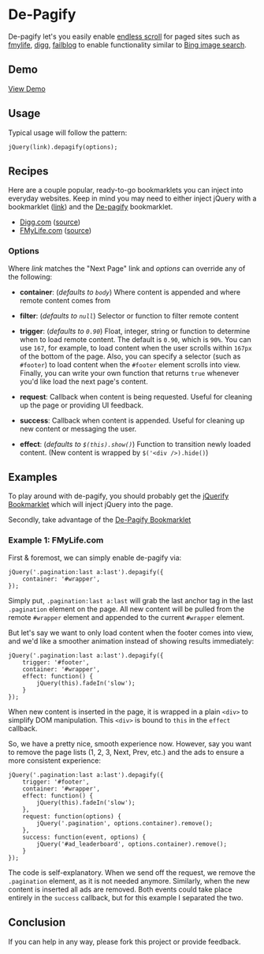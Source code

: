 # De-Pagify

De-pagify let's you easily enable [endless scroll][el] for paged sites such as
[fmylife][fml], [digg][digg], [failblog][fb] to enable functionality similar to
[Bing image search][bing].


## Demo

[View Demo][demo]

## Usage

Typical usage will follow the pattern:
    
    jQuery(link).depagify(options);

## Recipes

Here are a couple popular, ready-to-go bookmarklets you can inject into everyday
websites.  Keep in mind you may need to either inject jQuery with a bookmarklet
([link][jq]) and the [De-pagify][dpbm] bookmarklet.

* [Digg.com][diggbm] ([source][diggbmsource])
* [FMyLife.com][fmlbm] ([source][fmlbmsource])


### Options

Where _link_ matches the "Next Page" link and _options_ can override
any of the following:

* __container__: (_defaults to `body`_) Where content is appended and where
remote content comes from

* __filter__: (_defaults to `null`_) Selector or function to filter remote content

* __trigger__: (_defaults to `0.90`_) Float, integer, string or function to
determine when to load remote content.
The default is `0.90`, which is `90%`.
You can use `167`, for example, to load content when the user
scrolls within `167px` of the bottom of the page.
Also, you can specify a selector (such as `#footer`) to load
content when the `#footer` element scrolls into view.
Finally, you can write your own function that returns `true`
whenever you'd like load the next page's content.

* __request__: Callback when content is being requested.  Useful for cleaning up
the page or providing UI feedback.

* __success__: Callback when content is appended.  Useful for cleaning up new
content or messaging the user.

* __effect__:  (_defaults to `$(this).show()`_) Function to transition newly
loaded content.  (New content is wrapped by `$('<div />).hide()`)

## Examples

To play around with de-pagify, you should probably get the
[jQuerify Bookmarklet][jq] which will inject jQuery into the page.

Secondly, take advantage of the [De-Pagify Bookmarklet][dpbm]

### Example 1:  FMyLife.com

First & foremost, we can simply enable de-pagify via:
    
    jQuery('.pagination:last a:last').depagify({
        container: '#wrapper',
    });
    
Simply put, `.pagination:last a:last` will grab the last anchor tag in the last
`.pagination` element on the page.  All new content will be pulled from the remote
`#wrapper` element and appended to the current `#wrapper` element.

But let's say we want to only load content when the footer comes into view,
and we'd like a smoother animation instead of showing results immediately:
    
    jQuery('.pagination:last a:last').depagify({
        trigger: '#footer',
        container: '#wrapper',
        effect: function() {
            jQuery(this).fadeIn('slow');
        }
    });
    
When new content is inserted in the page, it is wrapped in a plain `<div>` to
simplify DOM manipulation.  This `<div>` is bound to `this` in the `effect`
callback.

So, we have a pretty nice, smooth experience now.  However, say you want to
remove the page lists (1, 2, 3, Next, Prev, etc.) and the ads to ensure a more
consistent experience:
    
    jQuery('.pagination:last a:last').depagify({
        trigger: '#footer',
        container: '#wrapper',
        effect: function() {
            jQuery(this).fadeIn('slow');
        },
        request: function(options) {
            jQuery('.pagination', options.container).remove();
        },
        success: function(event, options) {
            jQuery('#ad_leaderboard', options.container).remove();
        }
    });
    
The code is self-explanatory.  When we send off the request, we remove the
`.pagination` element, as it is not needed anymore.  Similarly, when the new
content is inserted all ads are removed.  Both events could take place entirely
in the `success` callback, but for this example I separated the two.

## Conclusion

If you can help in any way, please fork this project or provide feedback.

[demo]: http://uxdriven.com/static/js/uxdriven/jquery/de-pagify/demo.php "De-Pagify Demo"

[el]:   http://uipatternfactory.com/p=endless-scrolling/ "Endless Scroll"
[fml]:  http://www.fmylife.com "F My Life"
[digg]: http://digg.com "Digg"
[fb]:   http://failblog.org "Failblog"
[bing]: http://www.bing.com/images/search?q=jquery "jQuery Images"
[jq]:   http://www.learningjquery.com/2009/04/better-stronger-safer-jquerify-bookmarklet "jQuerify"
[dpbm]: http://uxdriven.com/static/js/uxdriven/jquery/de-pagify/bookmarklet.jquery.js

[fmlbm]:    http://uxdriven.com/static/js/uxdriven/jquery/de-pagify/recipes/fmylife.bookmarklet.js
[fmlbmsource]:    http://uxdriven.com/static/js/uxdriven/jquery/de-pagify/recipes/fmylife.js
[diggbm]:    http://uxdriven.com/static/js/uxdriven/jquery/de-pagify/recipes/digg.bookmarklet.js
[diggbmsource]:    http://uxdriven.com/static/js/uxdriven/jquery/de-pagify/recipes/digg.js